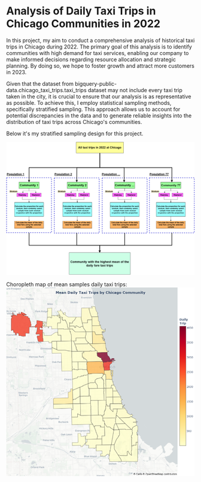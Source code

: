# Analysis of Daily Taxi Trips in Chicago Communities in 2022

In this project, my aim to conduct a comprehensive analysis of historical taxi trips in Chicago during 2022. The primary goal of this analysis is to identify communities with high demand for taxi services, enabling our company to make informed decisions regarding resource allocation and strategic planning. By doing so, we hope to foster growth and attract more customers in 2023.

Given that the dataset from bigquery-public-data.chicago_taxi_trips.taxi_trips dataset may not include every taxi trip taken in the city, it is crucial to ensure that our analysis is as representative as possible. To achieve this, I employ statistical sampling methods, specifically stratified sampling. This approach allows us to account for potential discrepancies in the data and to generate reliable insights into the distribution of taxi trips across Chicago's communities.

Below it's my stratified sampling design for this project. <br>

<img src="design-sampling-sampling-design.png" alt="sampling design">

Choropleth map of mean samples daily taxi trips:
<img src="mean-daily-taxi-trips.png" alt="choropleth map">
